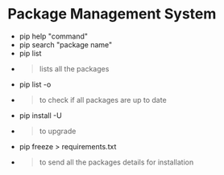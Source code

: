 # Package Management System

- pip help "command"
- pip search "package name"
- pip list 
- > lists all the packages
- pip list -o
- > to check if all packages are up to date
- pip install -U
- > to upgrade
- pip freeze > requirements.txt
- > to send all the packages details for installation